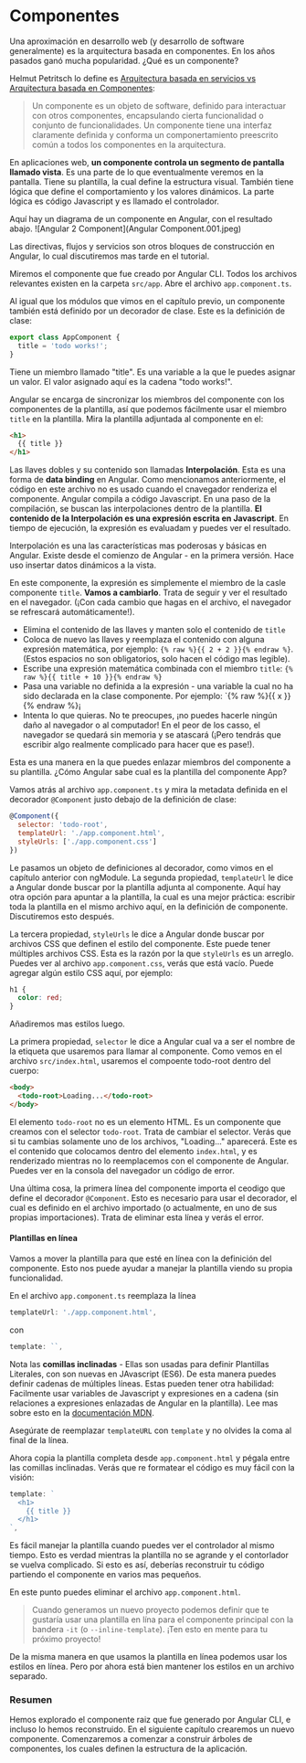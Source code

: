 # Componentes

Una aproximación en desarrollo web (y desarrollo de software generalmente) es la arquitectura basada en componentes. En los años pasados ganó mucha popularidad. ¿Qué es un componente?

Helmut Petritsch lo define es [Arquitectura basada en servicios vs Arquitectura basada en Componentes](http://petritsch.co.at/download/SOA_vs_component_based.pdf):

> Un componente es un objeto de software, definido para interactuar con otros componentes, encapsulando cierta funcionalidad o conjunto de funcionalidades. Un componente tiene una interfaz claramente definida y conforma un componertamiento preescrito común a todos los componentes en la arquitectura.

En aplicaciones web, **un componente controla un segmento de pantalla llamado vista**. Es una parte de lo que eventualmente veremos en la pantalla. Tiene su plantilla, la cual define la estructura visual. También tiene lógica que define el comportamiento y los valores dinámicos. La parte lógica es código Javascript y es llamado el controlador.

Aquí hay un diagrama de un componente en Angular, con el resultado abajo.
![Angular 2 Component](Angular Component.001.jpeg)

Las directivas, flujos y servicios son otros bloques de construcción en Angular, lo cual discutiremos mas tarde en el tutorial.

Miremos el componente que fue creado por Angular CLI. Todos los archivos relevantes existen en la carpeta `src/app`. Abre el archivo `app.component.ts`.

Al igual que los módulos que vimos en el capítulo previo, un componente también está definido por un decorador de clase. Este es la definición de clase:

```js
export class AppComponent {
  title = 'todo works!';
}
```

Tiene un miembro llamado "title". Es una variable a la que le puedes asignar un valor. El valor asignado aquí es la cadena "todo works!".

Angular se encarga de sincronizar los miembros del componente con los componentes de la plantilla, así que podemos fácilmente usar el miembro `title` en la plantilla. Mira la plantilla adjuntada al componente en el:

```html
<h1>
  {{ title }}
</h1>
```

Las llaves dobles y su contenido son llamadas **Interpolación**. Esta es una forma de **data binding** en Angular. Como mencionamos anteriormente, el código en este archivo no es usado cuando el cnavegador renderiza el componente. Angular compila a código Javascript. En una paso de la compilación, se buscan las interpolaciones dentro de la plantilla. **El contenido de la Interpolación es una expresión escrita en Javascript**. En tiempo de ejecución, la expresión es evaluadam y puedes ver el resultado.

Interpolación es una las características mas poderosas y básicas en Angular. Existe desde el comienzo de Angular -  en la primera versión. Hace uso insertar datos dinámicos a la vista.

En este componente, la expresión es simplemente el miembro de la casle componente `title`. **Vamos a cambiarlo**. Trata de seguir y ver el resultado en el navegador. (¡Con cada cambio que hagas en el archivo, el navegador se refrescará automáticamente!).

* Elimina el contenido de las llaves y manten solo el contenido de `title`
* Coloca de nuevo las llaves y reemplaza el contenido con alguna expresión matemática, por ejemplo: `{% raw %}{{ 2 + 2 }}{% endraw %}`. (Estos espacios no son obligatorios, solo hacen el código mas legible).
* Escribe una expresión matemática combinada con el miembro `title`: `{% raw %}{{ title + 10 }}{% endraw %}` 
* Pasa una variable no definida a la expresión - una variable la cual no ha sido declarada en la clase componente. Por ejemplo: `{% raw %}{{ x }}{% endraw %}¡ 
* Intenta lo que quieras. No te preocupes, ¡no puedes hacerle ningún daño al navegador o al computador! En el peor de los casso, el navegador se quedará sin memoria y se atascará (¡Pero tendrás que escribir algo realmente complicado para hacer que es pase!).

Esta es una manera en la que puedes enlazar miembros del componente a su plantilla. ¿Cómo Angular sabe cual es la plantilla del componente App?

Vamos atrás al archivo `app.component.ts` y mira la metadata definida en el decorador `@Component` justo debajo de la definición de clase:

```js
@Component({
  selector: 'todo-root',
  templateUrl: './app.component.html',
  styleUrls: ['./app.component.css']
})
```
Le pasamos un objeto de definiciones al decorador, como vimos en el capítulo anterior con ngModule. La segunda propiedad, `templateUrl` le dice a Angular donde buscar por la plantilla adjunta al componente. Aquí hay otra opción para apuntar a la plantilla, la cual es una mejor práctica: escribir toda la plantilla en el mismo archivo aquí, en la definición de componente. Discutiremos esto después.

La tercera propiedad, `styleUrls` le dice a Angular donde buscar por archivos CSS que definen el estilo del componente. Este puede tener múltiples archivos CSS. Esta es la razón por la que `styleUrls` es un arreglo. Puedes ver al archivo `app.component.css`, verás que está vacío. Puede agregar algún estilo CSS aquí, por ejemplo:

```css
h1 {
  color: red;
}
```

Añadiremos mas estilos luego.

La primera propiedad, `selector` le dice a Angular cual va a ser el nombre de la etiqueta que usaremos para llamar al componente. Como vemos en el archivo `src/index.html`, usaremos el compoente todo-root dentro del cuerpo:

```html
<body>
  <todo-root>Loading...</todo-root>
</body>
```

El elemento `todo-root` no es un elemento HTML. Es un componente que creamos con el selector `todo-root`. Trata de cambiar el selector. Verás que si tu cambias solamente  uno de los archivos, "Loading..." aparecerá. Este es el contenido que colocamos dentro del elemento `index.html`, y es renderizado mientras no lo reemplacemos con el componente de Angular. Puedes ver en la consola del navegador un código de error.

Una última cosa, la primera línea del componente importa el ceodigo que define el decorador `@Component`. Esto es necesario para usar el decorador, el cual es definido en el archivo importado (o actualmente, en uno de sus propias importaciones). Trata de eliminar esta línea y verás el error.

#### Plantillas en línea

Vamos a mover la plantilla para que esté en línea con la definición del componente. Esto nos puede ayudar a manejar la plantilla viendo su propia funcionalidad.

En el archivo `app.component.ts` reemplaza la línea

```js
templateUrl: './app.component.html',
```

con

```js
template: ``,
```

Nota las **comillas inclinadas** - Ellas son usadas para definir Plantillas Literales, con son nuevas en JAvascript (ES6). De esta manera puedes definir cadenas de múltiples líneas. Estas pueden tener otra habilidad: Facilmente usar variables de Javascript y expresiones en a cadena (sin relaciones a expresiones enlazadas  de Angular en la plantilla). Lee mas sobre esto en la [documentación MDN](https://developer.mozilla.org/en/docs/Web/JavaScript/Reference/Template_literals).

Asegúrate de reemplazar `templateURL` con `template` y no olvides la coma al final de la línea.

Ahora copia la plantilla completa desde `app.component.html` y pégala entre las comillas inclinadas. Verás que re formatear el código es muy fácil con la visión:

```js
template: `
  <h1>
    {{ title }}
  </h1>  
`,
```

Es fácil manejar la plantilla cuando puedes ver el controlador al mismo tiempo. Esto es verdad mientras la plantilla no se agrande y el contorlador se vuelva complicado. Si esto es así, deberías reconstruir tu código partiendo el componente en varios mas pequeños.

En este punto puedes eliminar el archivo `app.component.html`.

> Cuando generamos un nuevo proyecto podemos definir que te gustaría usar una plantilla en lína para el componente principal con la bandera `-it` (o `--inline-template`). ¡Ten esto en mente para tu próximo proyecto!

De la misma manera en que usamos la plantilla en línea podemos usar los estilos en línea. Pero por ahora está bien mantener los estilos en un archivo separado.

### Resumen

Hemos explorado el componente raiz que fue generado por Angular CLI, e incluso lo hemos reconstruido. En el siguiente capítulo crearemos un nuevo componente. Comenzaremos a comenzar a construir árboles de componentes, los cuales definen la estructura de la aplicación.
